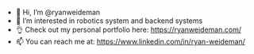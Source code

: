 - 👋 Hi, I’m @ryanweideman
- 👀 I’m interested in robotics system and backend systems
- 👌 Check out my personal portfolio here: https://ryanweideman.com/
- 📫 You can reach me at: https://www.linkedin.com/in/ryan-weideman/

<!---
ryanweideman/ryanweideman is a ✨ special ✨ repository because its `README.md` (this file) appears on your GitHub profile.
You can click the Preview link to take a look at your changes.
--->
